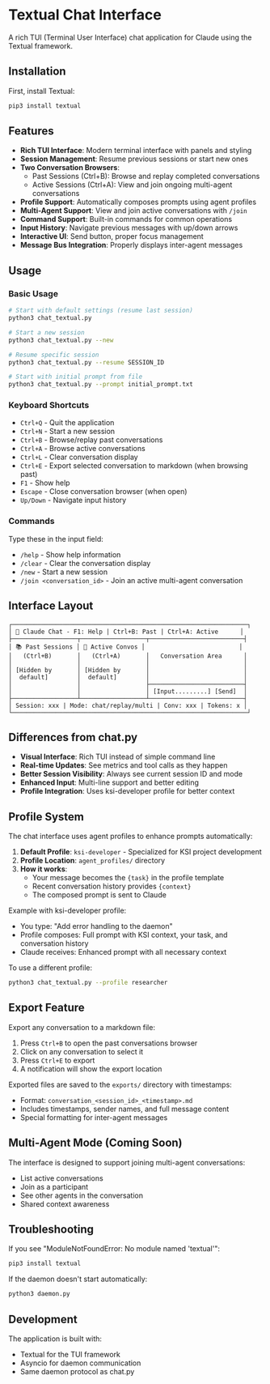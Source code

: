 # Textual Chat Interface

A rich TUI (Terminal User Interface) chat application for Claude using the Textual framework.

## Installation

First, install Textual:
```bash
pip3 install textual
```

## Features

- **Rich TUI Interface**: Modern terminal interface with panels and styling
- **Session Management**: Resume previous sessions or start new ones
- **Two Conversation Browsers**: 
  - Past Sessions (Ctrl+B): Browse and replay completed conversations
  - Active Sessions (Ctrl+A): View and join ongoing multi-agent conversations
- **Profile Support**: Automatically composes prompts using agent profiles
- **Multi-Agent Support**: View and join active conversations with `/join`
- **Command Support**: Built-in commands for common operations
- **Input History**: Navigate previous messages with up/down arrows
- **Interactive UI**: Send button, proper focus management
- **Message Bus Integration**: Properly displays inter-agent messages

## Usage

### Basic Usage
```bash
# Start with default settings (resume last session)
python3 chat_textual.py

# Start a new session
python3 chat_textual.py --new

# Resume specific session
python3 chat_textual.py --resume SESSION_ID

# Start with initial prompt from file
python3 chat_textual.py --prompt initial_prompt.txt
```

### Keyboard Shortcuts

- `Ctrl+Q` - Quit the application
- `Ctrl+N` - Start a new session
- `Ctrl+B` - Browse/replay past conversations
- `Ctrl+A` - Browse active conversations
- `Ctrl+L` - Clear conversation display
- `Ctrl+E` - Export selected conversation to markdown (when browsing past)
- `F1` - Show help
- `Escape` - Close conversation browser (when open)
- `Up/Down` - Navigate input history

### Commands

Type these in the input field:

- `/help` - Show help information
- `/clear` - Clear the conversation display
- `/new` - Start a new session
- `/join <conversation_id>` - Join an active multi-agent conversation

## Interface Layout

```
┌─────────────────────────────────────────────────────────────────┐
│ 🤖 Claude Chat - F1: Help | Ctrl+B: Past | Ctrl+A: Active      │
├──────────────────┬──────────────────┬──────────────────────────┤
│ 📚 Past Sessions │ 🔴 Active Convos │                          │
│   (Ctrl+B)       │   (Ctrl+A)       │   Conversation Area      │
│                  │                  │                          │
│ [Hidden by       │ [Hidden by       │                          │
│  default]        │  default]        │                          │
│                  │                  ├──────────────────────────┤
│                  │                  │ [Input.........] [Send]  │
├──────────────────┴──────────────────┴──────────────────────────┤
│ Session: xxx | Mode: chat/replay/multi | Conv: xxx | Tokens: x │
└─────────────────────────────────────────────────────────────────┘
```

## Differences from chat.py

- **Visual Interface**: Rich TUI instead of simple command line
- **Real-time Updates**: See metrics and tool calls as they happen
- **Better Session Visibility**: Always see current session ID and mode
- **Enhanced Input**: Multi-line support and better editing
- **Profile Integration**: Uses ksi-developer profile for better context

## Profile System

The chat interface uses agent profiles to enhance prompts automatically:

1. **Default Profile**: `ksi-developer` - Specialized for KSI project development
2. **Profile Location**: `agent_profiles/` directory
3. **How it works**:
   - Your message becomes the `{task}` in the profile template
   - Recent conversation history provides `{context}`
   - The composed prompt is sent to Claude

Example with ksi-developer profile:
- You type: "Add error handling to the daemon"
- Profile composes: Full prompt with KSI context, your task, and conversation history
- Claude receives: Enhanced prompt with all necessary context

To use a different profile:
```bash
python3 chat_textual.py --profile researcher
```

## Export Feature

Export any conversation to a markdown file:

1. Press `Ctrl+B` to open the past conversations browser
2. Click on any conversation to select it
3. Press `Ctrl+E` to export
4. A notification will show the export location

Exported files are saved to the `exports/` directory with timestamps:
- Format: `conversation_<session_id>_<timestamp>.md`
- Includes timestamps, sender names, and full message content
- Special formatting for inter-agent messages

## Multi-Agent Mode (Coming Soon)

The interface is designed to support joining multi-agent conversations:
- List active conversations
- Join as a participant
- See other agents in the conversation
- Shared context awareness

## Troubleshooting

If you see "ModuleNotFoundError: No module named 'textual'":
```bash
pip3 install textual
```

If the daemon doesn't start automatically:
```bash
python3 daemon.py
```

## Development

The application is built with:
- Textual for the TUI framework
- Asyncio for daemon communication
- Same daemon protocol as chat.py